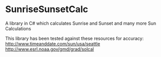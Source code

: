 # SunriseSunsetCalc
A library in C# which calculates Sunrise and Sunset and many more Sun Calculations

This library has been tested against these resources for accuracy:
  http://www.timeanddate.com/sun/usa/seattle
  http://www.esrl.noaa.gov/gmd/grad/solcal
  
  
